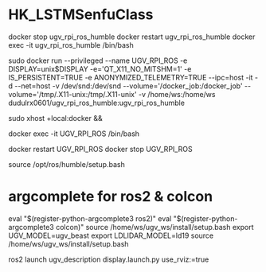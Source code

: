 # HK_LSTMSenfuClass


docker stop ugv_rpi_ros_humble
docker restart ugv_rpi_ros_humble
docker exec -it ugv_rpi_ros_humble /bin/bash


sudo docker run --privileged --name UGV_RPI_ROS -e DISPLAY=unix$DISPLAY -e='QT_X11_NO_MITSHM=1' -e IS_PERSISTENT=TRUE -e ANONYMIZED_TELEMETRY=TRUE --ipc=host -it -d --net=host -v /dev/snd:/dev/snd --volume='/docker_job:/docker_job' --volume='/tmp/.X11-unix:/tmp/.X11-unix' -v /home/ws:/home/ws dudulrx0601/ugv_rpi_ros_humble:ugv_rpi_ros_humble

sudo xhost +local:docker && 

docker exec -it UGV_RPI_ROS /bin/bash

docker restart UGV_RPI_ROS
docker stop UGV_RPI_ROS


source /opt/ros/humble/setup.bash
# argcomplete for ros2 & colcon
eval "$(register-python-argcomplete3 ros2)"
eval "$(register-python-argcomplete3 colcon)"
source /home/ws/ugv_ws/install/setup.bash
export UGV_MODEL=ugv_beast
export LDLIDAR_MODEL=ld19
source /home/ws/ugv_ws/install/setup.bash


ros2 launch ugv_description display.launch.py use_rviz:=true


